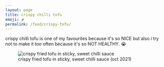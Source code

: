```yaml
---
layout: page
title: crispy chilli tofu
emoji: 🌶️
permalink: /food/crispy-tofu/
---
```

crispy chilli tofu is one of my favourites because it's so NICE but also i try not to make it too often because it's so NOT HEALTHY. 😭

<figure markdown="0">
<img src="{% link /assets/images/crispy_tofu.jpg %}" alt="crispy fried tofu in sticky, sweet chilli sauce">
<figcaption>crispy fried tofu in sticky, sweet chilli sauce (oct 2021)</figcaption>
</figure>